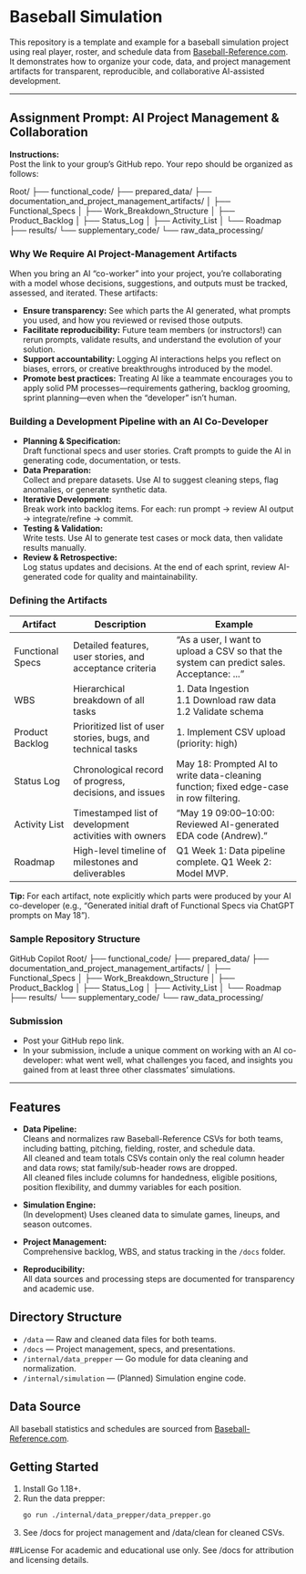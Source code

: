 # Baseball Simulation

This repository is a template and example for a baseball simulation project using real player, roster, and schedule data from [Baseball-Reference.com](https://www.baseball-reference.com/).  
It demonstrates how to organize your code, data, and project management artifacts for transparent, reproducible, and collaborative AI-assisted development.

---

## Assignment Prompt: AI Project Management & Collaboration

**Instructions:**  
Post the link to your group’s GitHub repo. Your repo should be organized as follows:

Root/
├── functional_code/
├── prepared_data/
├── documentation_and_project_management_artifacts/
│   ├── Functional_Specs
│   ├── Work_Breakdown_Structure
│   ├── Product_Backlog
│   ├── Status_Log
│   ├── Activity_List
│   └── Roadmap
├── results/
└── supplementary_code/
    └── raw_data_processing/


### Why We Require AI Project-Management Artifacts

When you bring an AI “co-worker” into your project, you’re collaborating with a model whose decisions, suggestions, and outputs must be tracked, assessed, and iterated. These artifacts:

- **Ensure transparency:** See which parts the AI generated, what prompts you used, and how you reviewed or revised those outputs.
- **Facilitate reproducibility:** Future team members (or instructors!) can rerun prompts, validate results, and understand the evolution of your solution.
- **Support accountability:** Logging AI interactions helps you reflect on biases, errors, or creative breakthroughs introduced by the model.
- **Promote best practices:** Treating AI like a teammate encourages you to apply solid PM processes—requirements gathering, backlog grooming, sprint planning—even when the “developer” isn’t human.

### Building a Development Pipeline with an AI Co-Developer

- **Planning & Specification:**  
  Draft functional specs and user stories. Craft prompts to guide the AI in generating code, documentation, or tests.
- **Data Preparation:**  
  Collect and prepare datasets. Use AI to suggest cleaning steps, flag anomalies, or generate synthetic data.
- **Iterative Development:**  
  Break work into backlog items. For each: run prompt → review AI output → integrate/refine → commit.
- **Testing & Validation:**  
  Write tests. Use AI to generate test cases or mock data, then validate results manually.
- **Review & Retrospective:**  
  Log status updates and decisions. At the end of each sprint, review AI-generated code for quality and maintainability.

### Defining the Artifacts

| Artifact         | Description                                                                 | Example                                                                                           |
|------------------|-----------------------------------------------------------------------------|---------------------------------------------------------------------------------------------------|
| Functional Specs | Detailed features, user stories, and acceptance criteria                    | “As a user, I want to upload a CSV so that the system can predict sales. Acceptance: ...”         |
| WBS              | Hierarchical breakdown of all tasks                                         | 1. Data Ingestion<br>1.1 Download raw data<br>1.2 Validate schema                                 |
| Product Backlog  | Prioritized list of user stories, bugs, and technical tasks                 | 1. Implement CSV upload (priority: high)                                                          |
| Status Log       | Chronological record of progress, decisions, and issues                     | May 18: Prompted AI to write data-cleaning function; fixed edge-case in row filtering.            |
| Activity List    | Timestamped list of development activities with owners                      | “May 19 09:00–10:00: Reviewed AI-generated EDA code (Andrew).”                                   |
| Roadmap          | High-level timeline of milestones and deliverables                          | Q1 Week 1: Data pipeline complete. Q1 Week 2: Model MVP.                                          |

**Tip:** For each artifact, note explicitly which parts were produced by your AI co-developer (e.g., “Generated initial draft of Functional Specs via ChatGPT prompts on May 18”).

### Sample Repository Structure


GitHub Copilot
Root/
├── functional_code/
├── prepared_data/
├── documentation_and_project_management_artifacts/
│   ├── Functional_Specs
│   ├── Work_Breakdown_Structure
│   ├── Product_Backlog
│   ├── Status_Log
│   ├── Activity_List
│   └── Roadmap
├── results/
└── supplementary_code/
    └── raw_data_processing/


### Submission

- Post your GitHub repo link.
- In your submission, include a unique comment on working with an AI co-developer: what went well, what challenges you faced, and insights you gained from at least three other classmates’ simulations.

---

## Features

- **Data Pipeline:**  
  Cleans and normalizes raw Baseball-Reference CSVs for both teams, including batting, pitching, fielding, roster, and schedule data.  
  All cleaned and team totals CSVs contain only the real column header and data rows; stat family/sub-header rows are dropped.  
  All cleaned files include columns for handedness, eligible positions, position flexibility, and dummy variables for each position.

- **Simulation Engine:**  
  (In development) Uses cleaned data to simulate games, lineups, and season outcomes.

- **Project Management:**  
  Comprehensive backlog, WBS, and status tracking in the `/docs` folder.

- **Reproducibility:**  
  All data sources and processing steps are documented for transparency and academic use.

## Directory Structure

- `/data` — Raw and cleaned data files for both teams.
- `/docs` — Project management, specs, and presentations.
- `/internal/data_prepper` — Go module for data cleaning and normalization.
- `/internal/simulation` — (Planned) Simulation engine code.

## Data Source

All baseball statistics and schedules are sourced from [Baseball-Reference.com](https://www.baseball-reference.com/).

## Getting Started

1. Install Go 1.18+.
2. Run the data prepper:
   ```sh
   go run ./internal/data_prepper/data_prepper.go
   ```
3. See /docs for project management and /data/clean for cleaned CSVs.

##License
For academic and educational use only.
See /docs for attribution and licensing details.


